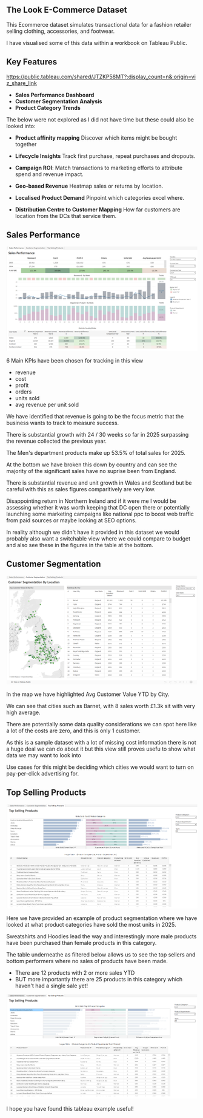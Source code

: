## The Look E-Commerce Dataset

This Ecommerce dataset simulates transactional data for a fashion retailer selling clothing, accessories, and footwear.

I have visualised some of this data within a workbook on Tableau Public.

## Key Features ##
https://public.tableau.com/shared/JTZKP58MT?:display_count=n&:origin=viz_share_link
- **Sales Performance Dashboard**
- **Customer Segmentation Analysis**
- **Product Category Trends**

The below were not explored as I did not have time but these could also be looked into:

- **Product affinity mapping**
Discover which items might be bought together

- **Lifecycle Insights**
Track first purchase, repeat purchases and dropouts.

- **Campaign ROI**: 
Match transactions to marketing efforts to attribute spend and revenue impact.

- **Geo-based Revenue**
Heatmap sales or returns by location.

- **Localised Product Demand**
Pinpoint which categories excel where.

- **Distribution Centre to Customer Mapping**
How far customers are location from the DCs that service them.

## Sales Performance ##

![page 1 sales performance](/page%201%20sales%20performance.png)

6 Main KPIs have been chosen for tracking in this view
- revenue
- cost
- profit
- orders
- units sold
- avg revenue per unit sold

We have identified that revenue is going to be the focus metric that the business wants to track to measure success. 

There is substantial growth with 24 / 30 weeks so far in 2025 surpassing the revenue collected the previous year.

The Men's department products make up 53.5% of total sales for 2025.

At the bottom we have broken this down by country and can see the majority of the significant sales have no suprise been from England. 

There is substantial revenue and unit growth in Wales and Scotland but be careful with this as sales figures comparitively are very low. 

Disappointing return in Northern Ireland and if it were me I would be assessing whether it was worth keeping that DC open there or potentially launching some marketing campaigns like national ppc to boost web traffic from paid sources or maybe looking at SEO options.

In reality although we didn't have it provided in this dataset we would probably also want a switchable view where we could compare to budget and also see these in the figures in the table at the bottom.

## Customer Segmentation ##


![page 2 customer segmentation](/page%202%20customer%20segmentation%20by%20location.png)

In the map we have highlighted Avg Customer Value YTD by City.

We can see that cities such as Barnet, with 8 sales worth £1.3k sit with very high average.

There are potentially some data quality considerations we can spot here like a lot of the costs are zero, and this is only 1 customer.

As this is a sample dataset with a lot of missing cost information there is not a huge deal we can do about it but this view still proves usefu to show what data we may want to look into

Use cases for this might be deciding which cities we would want to turn on pay-per-click advertising for.

## Top Selling Products ##

![page 3 top selling products](/page%203%20top%20selling%20products.png)

Here we have provided an example of product segmentation where we have looked at what product categories have sold the most units in 2025.

Sweatshirts and Hoodies lead the way and interestingly more male products have been purchased than female products in this category.

The table underneathe as filtered below allows us to see the top sellers and bottom performers where no sales of products have been made.

- There are 12 products with 2 or more sales YTD
- BUT more importantly there are 25 products in this category which haven't had a single sale yet!

![page 3 drilldown into fashion hoodies and sweatshirts](/page%203%20drill%20down%20into%20fashion%20hoodies%20and%20sweatshirts.png)

I hope you have found this tableau example useful!
